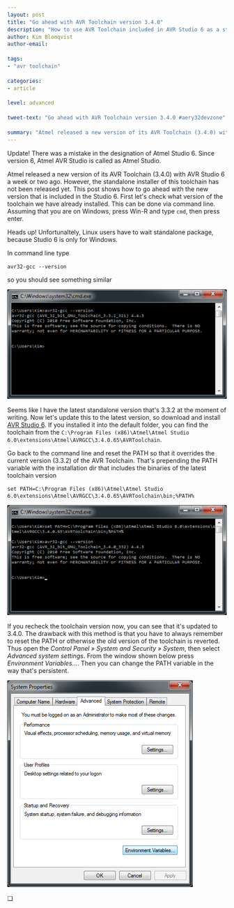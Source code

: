 ```yaml
---
layout: post
title: "Go ahead with AVR Toolchain version 3.4.0"
description: "How to use AVR Toolchain included in AVR Studio 6 as a standalone version."
author: Kim Blomqvist
author-email:

tags:
- "avr toolchain"

categories:
- article

level: advanced

tweet-text: "Go ahead with AVR Toolchain version 3.4.0 #aery32devzone"

summary: "Atmel released a new version of its AVR Toolchain (3.4.0) with AVR Studio 6 a week or two ago. However, the standalone installer of this toolchain has not been released yet. This post shows how to go ahead with the new version that is included in Studio 6"
---
```


<span class="label label-info">Update!</span> There was a mistake in the designation of Atmel Studio 6. Since version 6, Atmel AVR Studio is called as Atmel Studio.

Atmel released a new version of its AVR Toolchain (3.4.0) with AVR Studio 6 a week or two ago. However, the standalone installer of this toolchain has not been released yet. This post shows how to go ahead with the new version that is included in the Studio 6. First let's check what version of the toolchain we have already installed. This can be done via command line. Assuming that you are on Windows, press Win-R and type `cmd`, then press enter.

<span class="label label-info">Heads up!</span> Unfortunaltely, Linux users have to wait standalone package, because Studio 6 is only for Windows.

In command line type

    avr32-gcc --version

so you should see something similar

![Checking the AVR Toolchain version](/images/avr_toolchain_what_version.png "Checking the AVR Toolchain version")

Seems like I have the latest standalone version that's 3.3.2 at the moment of writing. Now let's update this to the latest version, so download and install [AVR Studio 6](http://www.atmel.com/tools/atmelstudio.aspx). If you installed it into the default folder, you can find the toolchain from the `C:\Program Files (x86)\Atmel\Atmel Studio 6.0\extensions\Atmel\AVRGCC\3.4.0.65\AVRToolchain`. 

Go back to the command line and reset the PATH so that it overrides the current version (3.3.2) of the AVR Toolchain. That's prepending the PATH variable with the installation dir that includes the binaries of the latest toolchain version

    set PATH=C:\Program Files (x86)\Atmel\Atmel Studio 6.0\extensions\Atmel\AVRGCC\3.4.0.65\AVRToolchain\bin;%PATH%

 ![AVR Toolchain version 3.4.0](/images/avr_toolchain_3_4_0.png "AVR Toolchain version 3.4.0")

 If you recheck the toolchain version now, you can see that it's updated to 3.4.0. The drawback with this method is that you have to always remember to reset the PATH or otherwise the old version of the toolchain is reverted. Thus open the *Control Panel &raquo; System and Security &raquo; System*, then select *Advanced system settings*. From the window shown below press *Environment Variables...*. Then you can change the PATH variable in the way that's persistent.

![System Properties window in Windows 7](/images/win7_system_properties.png "System Properties window in Windows 7")

 &#10065;
